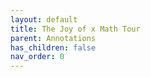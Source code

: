 ```yaml
---
layout: default
title: The Joy of x Math Tour
parent: Annotations
has_children: false
nav_order: 0
---
```

<html xmlns="http://www.w3.org/TR/1999/REC-html-in-xml" xml:lang="en"
	lang="en">
	<head>
                <meta http-equiv="Content-Type" content="application/xhtml+xml; charset=UTF-8" />
                <!-- HTML5 -->
                <meta charset="UTF-8"/>
		<style type="text/css">
                    .bodyContainer {
    font-family: Arial, Helvetica, sans-serif;
    text-align: center;
    padding-left: 32px;
    padding-right: 32px;
}

.notebookFor {
    font-size: 18px;
    font-weight: 700;
    text-align: center;
    color: rgb(119, 119, 119);
    margin: 24px 0px 0px;
    padding: 0px;
}

.bookTitle {
    font-size: 32px;
    font-weight: 700;
    text-align: center;
    color: #333333;
    margin-top: 22px;
    padding: 0px;
}

.authors {
    font-size: 13px;
    font-weight: 700;
    text-align: center;
    color: rgb(119, 119, 119);
    margin-top: 22px;
    margin-bottom: 24px; 
    padding: 0px;
}

.citation {
    font-size: 16px;
    font-weight: 500;
    text-align: center;
    color: #333333;
    margin-top: 22px;
    margin-bottom: 24px;
    padding: 0px;
}

.sectionHeading {
    font-size: 24px;
    font-weight: 700;
    text-align: left;
    color: #333333;
    margin-top: 24px;
    padding: 0px;
}

.noteHeading {
    font-size: 18px;
    font-weight: 700;
    text-align: left;
    color: #333333;
    margin-top: 20px;
    padding: 0px;
}

.noteText {
    font-size: 18px;
    font-weight: 500;
    text-align: left;
    color: #333333;
    margin: 2px 0px 0px;
    padding: 0px;
}

.highlight_blue {
    color: rgb(178, 205, 251);
}

.highlight_orange {
    color: #ffd7ae;
}

.highlight_pink {
    color: rgb(255, 191, 206);
}

.highlight_yellow {
    color: rgb(247, 206, 0);
}

.notebookGraphic {
    margin-top: 10px;
    text-align: left;
}

.notebookGraphic img {
    -o-box-shadow:      0px 0px 5px #888;
    -icab-box-shadow:   0px 0px 5px #888;
    -khtml-box-shadow:  0px 0px 5px #888;
    -moz-box-shadow:    0px 0px 5px #888;
    -webkit-box-shadow: 0px 0px 5px #888;
    box-shadow:         0px 0px 5px #888; 
    max-width: 100%;
    height: auto;
}

hr {
    border: 0px none;
    height: 1px;
    background: none repeat scroll 0% 0% rgb(221, 221, 221);
}

		</style>
		<script type="text/javascript">
		    
		</script>
		<title></title>
	</head>
    <body>
        <div class="bodyContainer">
            <div class="notebookFor">
Notebook for
</div>
<div class="bookTitle">
The Joy of x A Guided Tour of Math, from One to Infinity
</div>
<div class="authors">
</div>
<div class="citation">
</div>
<hr />

            <div class="sectionHeading">
1. From Fish to Infinity
</div>
<div class="noteHeading">
Highlight (<span class="highlight_yellow">yellow</span>) -  Page 13
</div>
<div class="noteText">
“the unreasonable effectiveness of mathematics in the natural sciences.”
</div>
<div class="noteHeading">
Highlight (<span class="highlight_yellow">yellow</span>) -  Page 14
</div>
<div class="noteText">
We can decide what we mean by things like 6 and +, but once we do, the results of expressions like 6 + 6 are beyond our control. Logic leaves us no choice. In that sense, math always involves both invention and discovery: we invent the concepts but discover their consequences.
</div>
<div class="sectionHeading">
2. Rock Groups
</div>
<div class="noteHeading">
Highlight (<span class="highlight_yellow">yellow</span>) -  Page 15
</div>
<div class="noteText">
book A Mathematician’s Lament, Paul Lockhart
</div>
<div class="noteHeading">
Highlight (<span class="highlight_yellow">yellow</span>) -  Page 17
</div>
<div class="noteText">
a composite number—
</div>
<div class="noteHeading">
Highlight (<span class="highlight_yellow">yellow</span>) -  Page 18
</div>
<div class="noteText">
Ogawa’s charming novel The Housekeeper and the Professor,
</div>
<div class="noteHeading">
Highlight (<span class="highlight_yellow">yellow</span>) -  Page 21
</div>
<div class="noteText">
To enjoy working with numbers you don’t have to be Einstein (German for “one stone”), but it might help to have rocks in your head.
</div>
<div class="sectionHeading">
3. The Enemy of My Enemy
</div>
<div class="noteHeading">
Highlight (<span class="highlight_yellow">yellow</span>) -  Page 22
</div>
<div class="noteText">
Andy Ruina has pointed out, people have concocted all sorts of funny little mental strategies to sidestep the dreaded negative sign.
</div>
<div class="sectionHeading">
4. Commuting
</div>
<div class="noteHeading">
Highlight (<span class="highlight_yellow">yellow</span>) -  Page 30
</div>
<div class="noteText">
conceive of multiplication visually.
</div>
<div class="noteHeading">
Highlight (<span class="highlight_yellow">yellow</span>) -  Page 31
</div>
<div class="noteText">
in many real- world situations, especially where money is concerned, people seem to forget the commutative law,
</div>
<div class="noteHeading">
Highlight (<span class="highlight_yellow">yellow</span>) -  Page 33
</div>
<div class="noteText">
we’re wired to doubt the commutative law because in daily life, it usually matters what you do first.
</div>
<div class="sectionHeading">
5. Division and Its Discontents
</div>
<div class="noteHeading">
Highlight (<span class="highlight_yellow">yellow</span>) -  Page 35
</div>
<div class="noteText">
It’s the story of the quest for ever more versatile numbers.
</div>
<div class="noteHeading">
Highlight (<span class="highlight_yellow">yellow</span>) -  Page 40
</div>
<div class="noteText">
Fractions always yield decimals that terminate or eventually repeat periodically—
</div>
<div class="noteHeading">
Highlight (<span class="highlight_yellow">yellow</span>) -  Page 40
</div>
<div class="noteText">
it can’t be equal to the ratio of any whole numbers. It’s irrational.
</div>
<div class="noteHeading">
Highlight (<span class="highlight_yellow">yellow</span>) -  Page 40
</div>
<div class="noteText">
Whole numbers and fractions, so beloved and familiar, now appear scarce and exotic.
</div>
<div class="sectionHeading">
6. Location, Location, Location
</div>
<div class="noteHeading">
Highlight (<span class="highlight_yellow">yellow</span>) -  Page 43
</div>
<div class="noteText">
When we divide an hour into 60 minutes, or a minute into 60 seconds, or a full circle into 360 degrees, we’re channeling the sages of ancient Babylon.
</div>
<div class="noteHeading">
Highlight (<span class="highlight_yellow">yellow</span>) -  Page 44
</div>
<div class="noteText">
The Roman approach was to elevate a few favored numbers, give them their own symbols, and express all the other, second- class numbers as combinations of those.
</div>
<div class="noteHeading">
Highlight (<span class="highlight_yellow">yellow</span>) -  Page 45
</div>
<div class="noteText">
the automation of arithmetic was made possible by the beautiful idea of place value.
</div>
<div class="noteHeading">
Highlight (<span class="highlight_yellow">yellow</span>) -  Page 46
</div>
<div class="noteText">
Our world has been changed by the power of 2. In the past few decades we’ve come to realize that all information— not just numbers, but also language, images, and sound— can be encoded in streams of zeros and ones.
</div>
<div class="sectionHeading">
7. The Joy of x
</div>
<div class="noteHeading">
Highlight (<span class="highlight_yellow">yellow</span>) -  Page 50
</div>
<div class="noteText">
concentrating on their most beautiful, important, and far- reaching ideas.
</div>
<div class="noteHeading">
Highlight (<span class="highlight_yellow">yellow</span>) -  Page 50
</div>
<div class="noteText">
solving for x and working with formulas.
</div>
<div class="noteHeading">
Highlight (<span class="highlight_yellow">yellow</span>) -  Page 52
</div>
<div class="noteText">
Checking that the units cancel properly helps avoid this kind of blunder.
</div>
<div class="noteHeading">
Highlight (<span class="highlight_yellow">yellow</span>) -  Page 52
</div>
<div class="noteText">
physicist Richard Feynman,
</div>
<div class="sectionHeading">
8. Finding Your Roots
</div>
<div class="noteHeading">
Highlight (<span class="highlight_yellow">yellow</span>) -  Page 55
</div>
<div class="noteText">
straightedge and compass, the only tools allowed in Greek geometry.
</div>
<div class="noteHeading">
Highlight (<span class="highlight_yellow">yellow</span>) -  Page 55
</div>
<div class="noteText">
They occur whenever an existing operation is pushed too far, into a domain where it no longer seems sensible.
</div>
<div class="noteHeading">
Highlight (<span class="highlight_yellow">yellow</span>) -  Page 57
</div>
<div class="noteText">
Here “complex” doesn’t mean “complicated”; it means that two types of numbers, real and imaginary, have bonded together to form a complex, a hybrid number like 2 +
</div>
<div class="noteHeading">
Highlight (<span class="highlight_yellow">yellow</span>) -  Page 57
</div>
<div class="noteText">
roots of any polynomial are always complex numbers. In
</div>
<div class="noteHeading">
Highlight (<span class="highlight_yellow">yellow</span>) -  Page 58
</div>
<div class="noteText">
Electrical engineers love complex numbers for exactly this reason.
</div>
<div class="noteHeading">
Highlight (<span class="highlight_yellow">yellow</span>) -  Page 61
</div>
<div class="noteText">
fractal—an intricate shape whose inner structure repeated at finer and finer scales.
</div>
<div class="sectionHeading">
9. My Tub Runneth Over
</div>
<div class="noteHeading">
Highlight (<span class="highlight_yellow">yellow</span>) -  Page 65
</div>
<div class="noteText">
In much harder problems where it may be impossible to find an exact answer— not just in math but in other domains as well— this sort of partial information can be very valuable.
</div>
<div class="noteHeading">
Highlight (<span class="highlight_yellow">yellow</span>) -  Page 67
</div>
<div class="noteText">
The silver lining is that even wrong answers can be educational . . . as long as you realize they’re wrong.
</div>
<div class="noteHeading">
Highlight (<span class="highlight_yellow">yellow</span>) -  Page 68
</div>
<div class="noteText">
The undistracted reasoning that this problem requires is one of the most valuable things about word problems. They force us to pause and think, often in unfamiliar ways. They give us practice in being mindful.
</div>
<div class="noteHeading">
Highlight (<span class="highlight_yellow">yellow</span>) -  Page 68
</div>
<div class="noteText">
relationships are much more abstract than numbers. But they’re also much more powerful. They express the inner logic of the world around us. Cause and effect, supply and demand, input and output,
</div>
<div class="noteHeading">
Highlight (<span class="highlight_yellow">yellow</span>) -  Page 69
</div>
<div class="noteText">
We should be up front about the fact that word problems force us to make simplifying assumptions. That’s a valuable skill— it’s called mathematical modeling. Scientists do it all the time
</div>
<div class="sectionHeading">
10. Working Your Quads
</div>
<div class="noteHeading">
Highlight (<span class="highlight_yellow">yellow</span>) -  Page 76
</div>
<div class="noteText">
negative solution was ignored in ancient times, since a square with a side of negative length is geometrically meaningless. Today, algebra is less beholden to geometry and we regard the positive and negative solutions as equally valid.
</div>
<div class="sectionHeading">
11. Power Tools
</div>
<div class="noteHeading">
Highlight (<span class="highlight_yellow">yellow</span>) -  Page 79
</div>
<div class="noteText">
instead of wood and steel, the materials that functions pound away on are numbers and shapes and, sometimes, even other functions.
</div>
<div class="noteHeading">
Highlight (<span class="highlight_yellow">yellow</span>) -  Page 84
</div>
<div class="noteText">
Our brains perform a similar trick when we listen to music. The frequencies of the notes in a scale— do, re, mi, fa, sol, la, ti, do— sound to us like they’re rising in equal steps. But objectively their vibrational frequencies are rising by equal multiples. We perceive pitch logarithmically.
</div>
<div class="noteHeading">
Highlight (<span class="highlight_yellow">yellow</span>) -  Page 84
</div>
<div class="noteText">
from the Richter scale for earthquake magnitudes to pH measures of acidity, logarithms make wonderful compressors.
</div>
<div class="sectionHeading">
13. Something from Nothing
</div>
<div class="noteHeading">
Highlight (<span class="highlight_yellow">yellow</span>) -  Page 94
</div>
<div class="noteText">
What’s important is the axiomatic method, the process of building a rigorous argument, step by step, until a desired conclusion has been established.
</div>
<div class="noteHeading">
Highlight (<span class="highlight_yellow">yellow</span>) -  Page 95
</div>
<div class="noteText">
Euclid had begun with the definitions, postulates, and self- evident truths of geometry— the axioms— and from them erected an edifice of propositions and demonstrations, one truth linked to the next by unassailable logic.
</div>
<div class="noteHeading">
Highlight (<span class="highlight_yellow">yellow</span>) -  Page 99
</div>
<div class="noteText">
Having allowed intuition to guide us this far, now and only now is it time for logic to take over and finish the proof.
</div>
<div class="sectionHeading">
14. The Conic Conspiracy
</div>
<div class="noteHeading">
Highlight (<span class="highlight_yellow">yellow</span>) -  Page 105
</div>
<div class="noteText">
Once you begin to appreciate the focusing abilities of parabolas and ellipses, you can’t help but wonder if something deeper is at work here. Are these curves related in some more fundamental way?
</div>
<div class="noteHeading">
Highlight (<span class="highlight_yellow">yellow</span>) -  Page 105
</div>
<div class="noteText">
In the ideal world of numbers and shapes, strange coincidences usually are clues that we’re missing something. They suggest the presence of hidden forces at work.
</div>
<div class="noteHeading">
Highlight (<span class="highlight_yellow">yellow</span>) -  Page 106
</div>
<div class="noteText">
according to the definition, a parabola consists of all the points that lie just as far from F as they do from
</div>
<div class="noteHeading">
Highlight (<span class="highlight_yellow">yellow</span>) -  Page 111
</div>
<div class="noteText">
They’re collectively known as conic sections— curves obtained by cutting the surface of a cone with a plane.
</div>
<div class="noteHeading">
Highlight (<span class="highlight_yellow">yellow</span>) -  Page 112
</div>
<div class="noteText">
These four types of curves appear even more intimately related when viewed from other mathematical perspectives. In algebra, they arise as the graphs of second- degree equations where the constants A, B, C, . . . determine whether the graph is a circle, ellipse, parabola, or hyperbola.
</div>
<div class="noteHeading">
Highlight (<span class="highlight_yellow">yellow</span>) -  Page 112
</div>
<div class="noteText">
planets move in elliptical orbits with the sun at one focus; or that comets sail through the solar system on elliptic, parabolic, or hyperbolic
</div>
<div class="sectionHeading">
15. Sine Qua Non
</div>
<div class="noteHeading">
Highlight (<span class="highlight_yellow">yellow</span>) -  Page 114
</div>
<div class="noteText">
trigonometry,
</div>
<div class="noteHeading">
Highlight (<span class="highlight_yellow">yellow</span>) -  Page 115
</div>
<div class="noteText">
It’s the key to the mathematics of cycles.
</div>
<div class="sectionHeading">
16. Take It to the Limit
</div>
<div class="noteHeading">
Highlight (<span class="highlight_yellow">yellow</span>) -  Page 124
</div>
<div class="noteText">
Finding the areas of triangles and squares is easy. But working with curved shapes like circles is hard.
</div>
<div class="noteHeading">
Highlight (<span class="highlight_yellow">yellow</span>) -  Page 128
</div>
<div class="noteText">
This approach is known as the method of exhaustion because of the way it traps the unknown number pi between two known numbers that squeeze it from either side. The bounds tighten with each doubling, thus exhausting the wiggle room for pi.
</div>
<div class="noteHeading">
Highlight (<span class="highlight_yellow">yellow</span>) -  Page 129
</div>
<div class="noteText">
the strategy is to find a series of approximations that converge to the correct answer as a limit.
</div>
<div class="sectionHeading">
17. Change We Can Believe In
</div>
<div class="noteHeading">
Highlight (<span class="highlight_yellow">yellow</span>) -  Page 132
</div>
<div class="noteText">
Their confusion is understandable. It’s caused by our reliance on graphs to express quantitative relationships.
</div>
<div class="noteHeading">
Highlight (<span class="highlight_yellow">yellow</span>) -  Page 132
</div>
<div class="noteText">
all scientists translate their problems into the common language of mathematics.
</div>
<div class="noteHeading">
Highlight (<span class="highlight_yellow">yellow</span>) -  Page 137
</div>
<div class="noteText">
These four steps require a command of geometry, algebra, and various derivative formulas from calculus— skills equivalent to fluency in a foreign language and, therefore, stumbling blocks for many students.
</div>
<div class="sectionHeading">
18. It Slices, It Dices
</div>
<div class="noteHeading">
Highlight (<span class="highlight_yellow">yellow</span>) -  Page 139
</div>
<div class="noteText">
That was a typical use of integrals. They’re all about taking something complicated and slicing and dicing it to make it easier to add up. In a 3-
</div>
<div class="noteHeading">
Highlight (<span class="highlight_yellow">yellow</span>) -  Page 140
</div>
<div class="noteText">
there’s no surer way to hone the facility with integrals needed for advanced work in every quantitative discipline from physics to finance.
</div>
<div class="noteHeading">
Highlight (<span class="highlight_yellow">yellow</span>) -  Page 142
</div>
<div class="noteText">
James Gregory, Isaac Barrow, Isaac Newton, and Gottfried Leibniz established what’s now known as the fundamental theorem of calculus.
</div>
<div class="sectionHeading">
19. All about e
</div>
<div class="noteHeading">
Highlight (<span class="highlight_yellow">yellow</span>) -  Page 145
</div>
<div class="noteText">
has a thing or two to say about how many people you should date before settling down.
</div>
<div class="noteHeading">
Highlight (<span class="highlight_yellow">yellow</span>) -  Page 147
</div>
<div class="noteText">
clue to the ubiquity of e. It often arises when something changes through the cumulative effect of many tiny events.
</div>
<div class="noteHeading">
Highlight (<span class="highlight_yellow">yellow</span>) -  Page 150
</div>
<div class="noteText">
the heartbreaking uncertainties of romance.
</div>
<div class="sectionHeading">
20. Loves Me, Loves Me Not
</div>
<div class="noteHeading">
Highlight (<span class="highlight_yellow">yellow</span>) -  Page 153
</div>
<div class="noteText">
differential equations, which describe how interlinked variables change from moment to moment, depending on their current values.
</div>
<div class="noteHeading">
Highlight (<span class="highlight_yellow">yellow</span>) -  Page 156
</div>
<div class="noteText">
the nearly 350 years since Newton, mankind has come to realize that the laws of physics are always expressed in the language of differential equations.
</div>
<div class="noteHeading">
Highlight (<span class="highlight_yellow">yellow</span>) -  Page 157
</div>
<div class="noteText">
“made his head ache, and kept him awake so often, that he would think of it no more.”
</div>
<div class="sectionHeading">
21. Step Into the Light
</div>
<div class="noteHeading">
Highlight (<span class="highlight_yellow">yellow</span>) -  Page 158
</div>
<div class="noteText">
greatest achievements of vector calculus lie in that twilight realm where math meets reality.
</div>
<div class="noteHeading">
Highlight (<span class="highlight_yellow">yellow</span>) -  Page 167
</div>
<div class="noteText">
dragonfly as it hovered in place.
</div>
<div class="noteHeading">
Highlight (<span class="highlight_yellow">yellow</span>) -  Page 167
</div>
<div class="noteText">
aloft. In this way, vector calculus is helping to explain how dragonflies, bumblebees, and hummingbirds can fly— something that had long been a mystery to conventional fixed- wing aerodynamics.
</div>
<div class="noteHeading">
Highlight (<span class="highlight_yellow">yellow</span>) -  Page 168
</div>
<div class="noteText">
light. Although experimenters like Faraday and Ampère had previously found key pieces of this puzzle, it was only Maxwell, armed with his mathematics, who put them all together.
</div>
<div class="sectionHeading">
22. The New Normal
</div>
<div class="noteHeading">
Highlight (<span class="highlight_yellow">yellow</span>) -  Page 171
</div>
<div class="noteText">
Everybody wants to connect the dots, to find the needle of meaning in the haystack of data.
</div>
<div class="noteHeading">
Highlight (<span class="highlight_yellow">yellow</span>) -  Page 174
</div>
<div class="noteText">
For, as I’ll try to explain, much of modern life makes a lot more sense when you understand these distributions. They’re the new normal.
</div>
<div class="noteHeading">
Highlight (<span class="highlight_yellow">yellow</span>) -  Page 177
</div>
<div class="noteText">
because fluctuations in stock prices don’t follow normal distributions. They’re better described by heavy- tailed distributions.
</div>
<div class="noteHeading">
Highlight (<span class="highlight_yellow">yellow</span>) -  Page 177
</div>
<div class="noteText">
more benign things like word frequencies in novels and the number of sexual partners people have.
</div>
<div class="sectionHeading">
23. Chances Are
</div>
<div class="noteHeading">
Highlight (<span class="highlight_yellow">yellow</span>) -  Page 183
</div>
<div class="noteText">
Although reformulating the data in terms of natural frequencies is a huge help, conditional- probability problems can still be perplexing for other reasons. It’s easy to ask the wrong question or to calculate a probability that’s correct but misleading.
</div>
<div class="sectionHeading">
24. Untangling the Web
</div>
<div class="noteHeading">
Highlight (<span class="highlight_yellow">yellow</span>) -  Page 185
</div>
<div class="noteText">
Whether you want to detect patterns in large data sets or perform gigantic computations involving millions of variables, linear algebra has the tools you need.
</div>
<div class="noteHeading">
Highlight (<span class="highlight_yellow">yellow</span>) -  Page 186
</div>
<div class="noteText">
Worrying about content turned out to be an impractical way to rank webpages.
</div>
<div class="noteHeading">
Highlight (<span class="highlight_yellow">yellow</span>) -  Page 186
</div>
<div class="noteText">
Popularity means nothing on its own. What matters is having links from good pages.
</div>
<div class="noteHeading">
Highlight (<span class="highlight_yellow">yellow</span>) -  Page 187
</div>
<div class="noteText">
A page is good if good pages link to it, but who decides which pages are good in the first place?
</div>
<div class="noteHeading">
Highlight (<span class="highlight_yellow">yellow</span>) -  Page 187
</div>
<div class="noteText">
how important that page is relative to the others by computing the proportion of time that a hypothetical Web surfer would spend there.
</div>
<div class="noteHeading">
Highlight (<span class="highlight_yellow">yellow</span>) -  Page 187
</div>
<div class="noteText">
fluid, a watery substance that flows through the network, draining away from bad pages and pooling at good ones.
</div>
<div class="noteHeading">
Highlight (<span class="highlight_yellow">yellow</span>) -  Page 187
</div>
<div class="noteText">
algorithm seeks to determine how this fluid distributes itself across the network in the long run.
</div>
<div class="noteHeading">
Highlight (<span class="highlight_yellow">yellow</span>) -  Page 187
</div>
<div class="noteText">
egalitarian stance.
</div>
<div class="noteHeading">
Highlight (<span class="highlight_yellow">yellow</span>) -  Page 190
</div>
<div class="noteText">
Those limiting values are what Google’s algorithm would define as the PageRanks for the network.
</div>
<div class="noteHeading">
Highlight (<span class="highlight_yellow">yellow</span>) -  Page 191
</div>
<div class="noteText">
Linear equations, as opposed to those containing nonlinear terms like x ² or yz or sin x, are comparatively easy to solve.
</div>
<div class="noteHeading">
Highlight (<span class="highlight_yellow">yellow</span>) -  Page 191
</div>
<div class="noteText">
One of the central tasks of linear algebra, therefore, is the development of faster and faster algorithms for solving such huge sets of equations.
</div>
<div class="sectionHeading">
25. The Loneliest Numbers
</div>
<div class="noteHeading">
Highlight (<span class="highlight_yellow">yellow</span>) -  Page 195
</div>
<div class="noteText">
These issues are central to number theory, the subject that concerns itself with the study of whole numbers and their properties and that is often described as the purest part of mathematics.
</div>
<div class="noteHeading">
Highlight (<span class="highlight_yellow">yellow</span>) -  Page 196
</div>
<div class="noteText">
In other words, we’ve rigged the definition of prime numbers to give us the theorem we want.
</div>
<div class="noteHeading">
Highlight (<span class="highlight_yellow">yellow</span>) -  Page 196
</div>
<div class="noteText">
The naive view is that we make our definitions, set them in stone, then deduce whatever theorems happen to follow from them.
</div>
<div class="noteHeading">
Highlight (<span class="highlight_yellow">yellow</span>) -  Page 196
</div>
<div class="noteText">
That would be much too passive. We’re in charge and can alter the definitions as we please— especially if a slight tweak leads to a tidier theorem, as it does here.
</div>
<div class="noteHeading">
Highlight (<span class="highlight_yellow">yellow</span>) -  Page 197
</div>
<div class="noteText">
How many primes are less than or equal to 10? Or 100? Or an arbitrary number N? This construction is a direct parallel
</div>
<div class="noteHeading">
Highlight (<span class="highlight_yellow">yellow</span>) -  Page 198
</div>
<div class="noteText">
Mathematicians call it the counting function for the primes.
</div>
<div class="noteHeading">
Highlight (<span class="highlight_yellow">yellow</span>) -  Page 202
</div>
<div class="noteText">
They never die out completely— we’ve known since Euclid they go on forever—
</div>
<div class="noteHeading">
Highlight (<span class="highlight_yellow">yellow</span>) -  Page 202
</div>
<div class="noteText">
The validity of the lnN formula as N tends to infinity is now known as the prime number theorem.
</div>
<div class="noteHeading">
Highlight (<span class="highlight_yellow">yellow</span>) -  Page 202
</div>
<div class="noteText">
(See what a kid can do when not distracted by an Xbox?)
</div>
<div class="noteHeading">
Highlight (<span class="highlight_yellow">yellow</span>) -  Page 203
</div>
<div class="noteText">
According to the prime number theorem, any particular prime near N has no right to expect a potential mate much closer than lnN away, a gulf much larger than 2 when N is large.
</div>
<div class="noteHeading">
Highlight (<span class="highlight_yellow">yellow</span>) -  Page 203
</div>
<div class="noteText">
The twin prime conjecture says couples like this will turn up forever.
</div>
<div class="sectionHeading">
26. Group Think
</div>
<div class="noteHeading">
Highlight (<span class="highlight_yellow">yellow</span>) -  Page 204
</div>
<div class="noteText">
Brian Hayes explores this problem in the title essay of his book Group Theory in the Bedroom.
</div>
<div class="noteHeading">
Highlight (<span class="highlight_yellow">yellow</span>) -  Page 205
</div>
<div class="noteText">
As these examples suggest, group theory bridges the arts and sciences. It addresses something the two cultures share— an abiding fascination with symmetry.
</div>
<div class="noteHeading">
Highlight (<span class="highlight_yellow">yellow</span>) -  Page 209
</div>
<div class="noteText">
(Images like this abound in a terrific book called Visual Group Theory, by Nathan Carter. It’s one of the best introductions to group theory— or to any branch of higher math— I’ve ever read.)
</div>
<div class="noteHeading">
Highlight (<span class="highlight_yellow">yellow</span>) -  Page 211
</div>
<div class="noteText">
The mattress group is special. Many other groups violate the commutative law. Those fortunate enough to obey it are particularly clean and simple.
</div>
<div class="noteHeading">
Highlight (<span class="highlight_yellow">yellow</span>) -  Page 211
</div>
<div class="noteText">
That’s one of the charms of group theory. It exposes the hidden unity of things that would otherwise seem unrelated
</div>
<div class="sectionHeading">
27. Twist and Shout
</div>
<div class="noteHeading">
Highlight (<span class="highlight_yellow">yellow</span>) -  Page 214
</div>
<div class="noteText">
In topology, two shapes are regarded as the same if you can bend, twist, stretch, or otherwise deform one into the other continuously— that is, without any ripping or puncturing.
</div>
<div class="noteHeading">
Highlight (<span class="highlight_yellow">yellow</span>) -  Page 214
</div>
<div class="noteText">
But the one thing such a deformation can’t get rid of is the intrinsic loopiness of a circle and a square. They’re both closed curves. That’s their shared topological essence.
</div>
<div class="noteHeading">
Highlight (<span class="highlight_yellow">yellow</span>) -  Page 215
</div>
<div class="noteText">
You can stretch and twist a Möbius strip all you want, but nothing can change its half- twistedness, its one- sidedness, and its one- edgedness.
</div>
<div class="noteHeading">
Highlight (<span class="highlight_yellow">yellow</span>) -  Page 217
</div>
<div class="noteText">
Vi Hart
</div>
<div class="noteHeading">
Highlight (<span class="highlight_yellow">yellow</span>) -  Page 217
</div>
<div class="noteText">
“Möbius music box”
</div>
<div class="sectionHeading">
28. Think Globally
</div>
<div class="noteHeading">
Highlight (<span class="highlight_yellow">yellow</span>) -  Page 223
</div>
<div class="noteText">
In an era of globalization, Google Earth, and intercontinental air travel, all of us should try to learn a little about spherical geometry and its modern generalization, differential geometry.
</div>
<div class="noteHeading">
Highlight (<span class="highlight_yellow">yellow</span>) -  Page 225
</div>
<div class="noteText">
If it’s part of a great circle, you can keep the front wheel pointed straight ahead at all times.
</div>
<div class="noteHeading">
Highlight (<span class="highlight_yellow">yellow</span>) -  Page 227
</div>
<div class="noteText">
this is why the subject is called differential geometry: it studies the effects of small local differences on various kinds of shapes, such as the difference in length between the helical path and its neighbors.)
</div>
<div class="noteHeading">
Highlight (<span class="highlight_yellow">yellow</span>) -  Page 227
</div>
<div class="noteText">
Likewise, surfaces with holes and handles permit many locally shortest paths, distinguished by their pattern of weaving around various parts of the surface.
</div>
<div class="noteHeading">
Highlight (<span class="highlight_yellow">yellow</span>) -  Page 228
</div>
<div class="noteText">
They bend to conform to the surface but don’t bend within it. To make this clear, Polthier has produced another illuminating video.
</div>
<div class="noteHeading">
Highlight (<span class="highlight_yellow">yellow</span>) -  Page 229
</div>
<div class="noteText">
geodesics, like great circles, are the natural generalization of straight lines.
</div>
<div class="noteHeading">
Highlight (<span class="highlight_yellow">yellow</span>) -  Page 230
</div>
<div class="noteText">
what’s the most efficient way to find the shortest path through a network?
</div>
<div class="noteHeading">
Highlight (<span class="highlight_yellow">yellow</span>) -  Page 230
</div>
<div class="noteText">
The same is true of all the math that’s been created to help you find the shortest way from here to there when you can’t take the easy way out.
</div>
<div class="sectionHeading">
29. Analyze This!
</div>
<div class="noteHeading">
Highlight (<span class="highlight_yellow">yellow</span>) -  Page 231
</div>
<div class="noteText">
But in private, math is occasionally insecure. It has doubts. It questions itself and isn’t always sure it’s right. Especially where infinity is concerned. Infinity can keep math up at night, worrying, fidgeting, feeling existential dread.
</div>
<div class="noteHeading">
Highlight (<span class="highlight_yellow">yellow</span>) -  Page 232
</div>
<div class="noteText">
And the therapy that eventually helped it through this crisis came to be known, coincidentally, as analysis.
</div>
<div class="noteHeading">
Highlight (<span class="highlight_yellow">yellow</span>) -  Page 235
</div>
<div class="noteText">
The debate over the series 1– 1 + 1– 1 + ∙ ∙ ∙ raged for about 150 years, until a new breed of analysts put all of calculus and its infinite processes (limits, derivatives, integrals, infinite series) on a firm foundation, once and for all.
</div>
<div class="noteHeading">
Highlight (<span class="highlight_yellow">yellow</span>) -  Page 235
</div>
<div class="noteText">
Two of their key notions are partial sums and convergence.
</div>
<div class="noteHeading">
Highlight (<span class="highlight_yellow">yellow</span>) -  Page 236
</div>
<div class="noteText">
So suppose we keep to the straight and narrow— no dallying with the dark side— and restrict our attention to only those series that converge. Does that get rid of the earlier paradoxes?
</div>
<div class="noteHeading">
Highlight (<span class="highlight_yellow">yellow</span>) -  Page 237
</div>
<div class="noteText">
If you add up its terms in a different order, you can make it sum to anything.
</div>
<div class="noteHeading">
Highlight (<span class="highlight_yellow">yellow</span>) -  Page 237
</div>
<div class="noteText">
It’s as if the series had utter contempt for the commutative law of addition. Merely by adding its terms in a different order, you can change the answer— something that could never happen for a finite sum.
</div>
<div class="noteHeading">
Highlight (<span class="highlight_yellow">yellow</span>) -  Page 238
</div>
<div class="noteText">
And surprisingly enough, it matters in real life too. As we’ve seen throughout this book, even the most abstruse and far- fetched concepts of math often find application to practical things.
</div>
<div class="sectionHeading">
30. The Hilbert Hotel
</div>
<div class="noteHeading">
Highlight (<span class="highlight_yellow">yellow</span>) -  Page 243
</div>
<div class="noteText">
with Georg Cantor’s groundbreaking work on set theory.
</div>
<div class="noteHeading">
Highlight (<span class="highlight_yellow">yellow</span>) -  Page 243
</div>
<div class="noteText">
He defined a rigorous way to compare different infinite sets and discovered, shockingly, that some infinities are bigger than others.
</div>
<div class="noteHeading">
Highlight (<span class="highlight_yellow">yellow</span>) -  Page 248
</div>
<div class="noteText">
The argument I’ve just presented is a famous one in the theory of infinite sets. Cantor used it to prove that there are exactly as many positive fractions (ratios p/ q of positive whole numbers p and q) as there are natural numbers (1, 2, 3, 4, . . .). That’s a much stronger statement than saying both sets are infinite. It says they are infinite to precisely the same extent, in the sense that a one- to- one correspondence can be established between them.
</div>
<div class="noteHeading">
Highlight (<span class="highlight_yellow">yellow</span>) -  Page 249
</div>
<div class="noteText">
For it implies we could make an exhaustive list of all positive fractions, even though there’s no smallest one!
</div>
<div class="noteHeading">
Highlight (<span class="highlight_yellow">yellow</span>) -  Page 249
</div>
<div class="noteText">
We’ve already found it. The fraction p/ q corresponds to passenger p on bus q, and the argument above shows that each of these fractions can be paired off with a certain natural number 1, 2, 3, . . . , given by the passenger’s room number at the Hilbert Hotel.
</div>
<div class="noteHeading">
Highlight (<span class="highlight_yellow">yellow</span>) -  Page 250
</div>
<div class="noteText">
The conclusion is that the Hilbert Hotel can’t accommodate all the real numbers. There are simply too many of them, an infinity beyond infinity.
</div>

        </div>
    </body>
</html>
